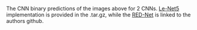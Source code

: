 The CNN binary predictions of the images above for 2 CNNs.
[Le-Net5](/CNN-Binarization) implementation is provided in the .tar.gz,
while the [RED-Net](https://github.com/ajgallego/document-image-binarization) is linked to the authors github.

